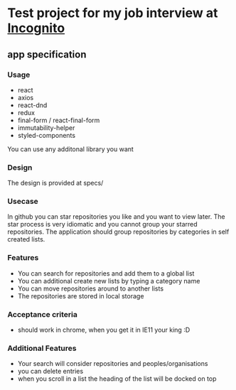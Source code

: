 # Test project for my job interview at [Incognito](https://www.incoqnito.io/)

## app specification

### Usage

- react
- axios
- react-dnd
- redux
- final-form / react-final-form
- immutability-helper
- styled-components

You can use any additonal library you want

### Design

The design is provided at specs/

###  Usecase

In github you can star repositories you like and you want to view later. The star process is very idiomatic and you cannot group your starred repositories. The application should group repositories by categories in self created lists.

### Features
- You can search for repositories and add them to a global list
- You can additional create new lists by typing a category name
- You can move repositories around to another lists
- The repositories are stored in local storage

### Acceptance criteria 
- should work in chrome, when you get it in IE11 your king :D

### Additional Features
- Your search will consider repositories and peoples/organisations
- you can delete entries
- when you scroll in a list the heading of the list will be docked on top
